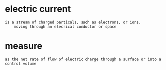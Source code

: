 # electric current
    is a stream of charged particals, such as electrons, or ions,
        moving through an elecrical conductor or space

# measure
    as the net rate of flow of electric charge through a surface or into a control volume
